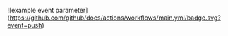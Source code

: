 ![example event parameter]
(https://github.com/github/docs/actions/workflows/main.yml/badge.svg?event=push)
